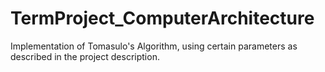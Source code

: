 # TermProject_ComputerArchitecture
Implementation of Tomasulo's Algorithm, using certain parameters as described in the project description.
